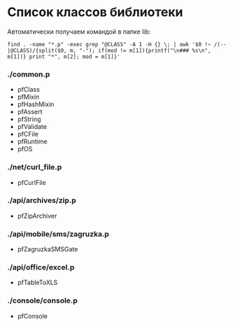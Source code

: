 Список классов библиотеки
=========================

Автоматически получаем командой в папке lib:
````
find . -name "*.p" -exec grep "@CLASS" -A 1 -H {} \; | awk '$0 !~ /(--|@CLASS)/{split($0, m, "-"); if(mod != m[1]){printf("\n### %s\n", m[1])} print "*", m[2]; mod = m[1]}'
````

### ./common.p
* pfClass
* pfMixin
* pfHashMixin
* pfAssert
* pfString
* pfValidate
* pfCFile
* pfRuntime
* pfOS

### ./net/curl_file.p
* pfCurlFile

### ./api/archives/zip.p
* pfZipArchiver

### ./api/mobile/sms/zagruzka.p
* pfZagruzkaSMSGate

### ./api/office/excel.p
* pfTableToXLS

### ./console/console.p
* pfConsole